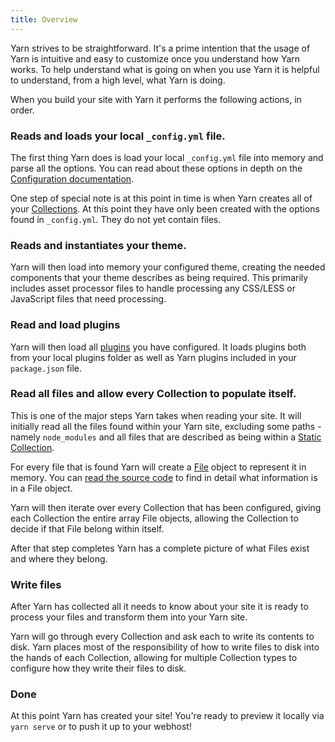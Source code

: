 ```yaml
---
title: Overview
---
```


Yarn strives to be straightforward. It's a prime intention that the usage of Yarn is intuitive and easy to customize once you understand how Yarn works. To help understand what is going on when you use Yarn it is helpful to understand, from a high level, what Yarn is doing.

When you build your site with Yarn it performs the following actions, in order.

### Reads and loads your local `_config.yml` file.

The first thing Yarn does is load your local `_config.yml` file into memory and parse all the options. You can read about these options in depth on the [Configuration documentation](/docs/configuration).

One step of special note is at this point in time is when Yarn creates all of your [Collections](/docs/collections/). At this point they have only been created with the options found in `_config.yml`. They do not yet contain files.

### Reads and instantiates your theme.

Yarn will then load into memory your configured theme, creating the needed components that your theme describes as being required. This primarily includes asset processor files to handle processing any CSS/LESS or JavaScript files that need processing.

### Read and load plugins

Yarn will then load all [plugins](/docs/plugins/) you have configured. It loads plugins both from your local plugins folder as well as Yarn plugins included in your `package.json` file.

### Read all files and allow every Collection to populate itself.

This is one of the major steps Yarn takes when reading your site. It will initially read all the files found within your Yarn site, excluding some paths - namely `node_modules` and all files that are described as being within a [Static Collection](/docs/collections/#static).

For every file that is found Yarn will create a [File](/docs/file/) object to represent it in memory. You can [read the source code](https://github.com/yarnjs/yarn/blob/master/lib/file.js) to find in detail what information is in a File object.

Yarn will then iterate over every Collection that has been configured, giving each Collection the entire array File objects, allowing the Collection to decide if that File belong within itself.

After that step completes Yarn has a complete picture of what Files exist and where they belong.

### Write files

After Yarn has collected all it needs to know about your site it is ready to process your files and transform them into your Yarn site.

Yarn will go through every Collection and ask each to write its contents to disk. Yarn places most of the responsibility of how to write files to disk into the hands of each Collection, allowing for multiple Collection types to configure how they write their files to disk.

### Done

At this point Yarn has created your site! You're ready to preview it locally via `yarn serve` or to push it up to your webhost!
